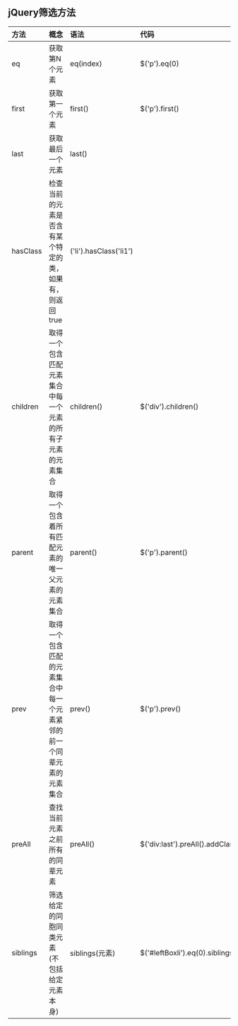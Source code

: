 ## jQuery筛选方法

| 方法 | 概念 | 语法 | 代码 |
|:-- |:-- |:-- |:-- |
| eq | 获取第N个元素 | eq(index) |  $('p').eq(0) |
| first | 获取第一个元素 | first() | $('p').first() |
| last | 获取最后一个元素 | last() |
| hasClass | 检查当前的元素是否含有某个特定的类，如果有，则返回true | ('li').hasClass('li1') |
| children | 取得一个包含匹配元素集合中每一个元素的所有子元素的元素集合 | children() | $('div').children() |
| parent | 取得一个包含着所有匹配元素的唯一父元素的元素集合 | parent() | $('p').parent() |
| prev | 取得一个包含匹配的元素集合中每一个元素紧邻的前一个同辈元素的元素集合 | prev() | $('p').prev() |
| preAll | 查找当前元素之前所有的同辈元素 | preAll() | $('div:last').preAll().addClass('before') |
| siblings | 筛选给定的同胞同类元素(不包括给定元素本身) | siblings(元素) | $('#leftBoxli').eq(0).siblings('li').addClass('active') |

